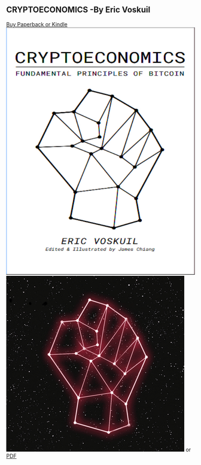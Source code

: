 ## CRYPTOECONOMICS -By Eric Voskuil


[Buy Paperback or Kindle](https://www.amazon.com/Cryptoeconomics-Fundamental-Principles-Eric-Voskuil/dp/1735060828/ref=sr_1_3?dchild=1&qid=1613296482&refinements=p_28%3ACryptoeconomics&s=books&sr=1-3) ![Image](https://github.com/Evbronson/CRYPTOECONOMICS/blob/main/Cover.png) ![Image](https://github.com/Evbronson/CRYPTOECONOMICS/blob/main/LOGO.png) or
[PDF](https://github.com/Evbronson/CRYPTOECONOMICS/blob/main/CRYPTOECONOMICS.pdf)
```




